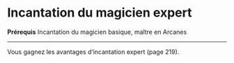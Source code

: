# Incantation du magicien expert

<p><strong>Prérequis</strong> Incantation du magicien basique, maître en Arcanes</p>
<hr>
<p>Vous gagnez les avantages d’incantation expert (page 219).</p>